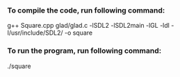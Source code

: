 ### To compile the code, run following command:

g++ Square.cpp glad/glad.c -lSDL2 -lSDL2main -lGL -ldl -I/usr/include/SDL2/ -o square

### To run the program, run following command:

./square
